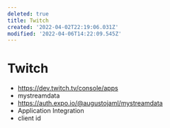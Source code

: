 ```yaml
---
deleted: true
title: Twitch
created: '2022-04-02T22:19:06.031Z'
modified: '2022-04-06T14:22:09.545Z'
---
```


# Twitch

- https://dev.twitch.tv/console/apps
- mystreamdata
- https://auth.expo.io/@augustojaml/mystreamdata
- Application Integration
- client id

